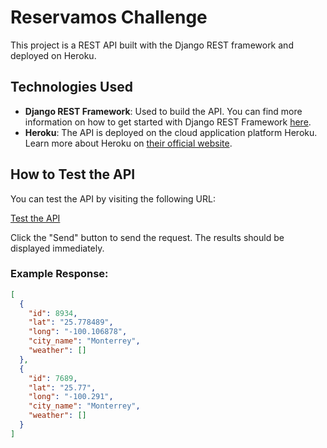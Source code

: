 # Reservamos Challenge

This project is a REST API built with the Django REST framework and deployed on Heroku.

## Technologies Used

- **Django REST Framework**: Used to build the API. You can find more information on how to get started with Django REST Framework [here](https://www.django-rest-framework.org/tutorial/quickstart/).
- **Heroku**: The API is deployed on the cloud application platform Heroku. Learn more about Heroku on [their official website](https://www.heroku.com).

## How to Test the API

You can test the API by visiting the following URL:

[Test the API](https://hopp.sh/r/4l8jtmRSDWyc)

Click the "Send" button to send the request. The results should be displayed immediately.

### Example Response:

```json
[
  {
    "id": 8934,
    "lat": "25.778489",
    "long": "-100.106878",
    "city_name": "Monterrey",
    "weather": []
  },
  {
    "id": 7689,
    "lat": "25.77",
    "long": "-100.291",
    "city_name": "Monterrey",
    "weather": []
  }
]

